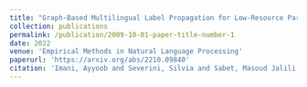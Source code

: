 ```yaml
---
title: "Graph-Based Multilingual Label Propagation for Low-Resource Part-of-Speech Tagging."
collection: publications
permalink: /publication/2009-10-01-paper-title-number-1
date: 2022
venue: 'Empirical Methods in Natural Language Processing'
paperurl: 'https://arxiv.org/abs/2210.09840'
citation: 'Imani, Ayyoob and Severini, Silvia and Sabet, Masoud Jalili and Yvon, Francois and Schuetze, Hinrich'
---
```

